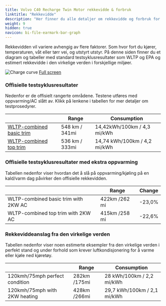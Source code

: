 ```yaml
---
title: Volvo C40 Recharge Twin Motor rekkevidde & forbruk
linktitle: "Rekkevidde"
description: "Her finner du alle detaljer om rekkevidde og forbruk for Volvo C40 Recharge Twin Motor."
weight: 9
hidden: true
navicon: bi-file-earmark-bar-graph
---
```

<!-- markdownlint-disable MD033 -->

Rekkevidden vil variere avhengig av flere faktorer. Som hvor fort du kjører, temperaturen, våt eller tørr vei, og utstyrt utstyr. På denne siden finner du et diagram og tabeller med standard testsyklusresultater som WLTP og EPA og estimert rekkevidde i den virkelige verden i forskjellige miljøer. 

<img class="img-fluid" alt="Charge curve" src="../range.svg"/>
<a href="../range.svg">Full screen</a>

### Offisielle testsyklusresultater

Nedenfor er de offisielt rangerte områdene. Testene utføres med oppvarming/AC slått av. Klikk på lenkene i tabellen for mer detaljer om testprosedyrer. 

<table class="table">
<thead>
<tr><th></th><th>  Range </th><th>Consumption </th></tr>
<tbody>
<tr><td><a href="../../../../../guides/understandingrange/wltp/">WLTP-combined basic trim</a></td><td> 548 km / 341mi </td><td>14,42kWh/100km / 4,3 mi/kWh </td></tr> 
<tr><td><a href="../../../../../guides/understandingrange/wltp/">WLTP-combined top trim</a></td><td> 536 km / 333mi </td><td> 14,74 kWh/100km / 4,2 mi/kWh </td></tr>  
</tbody></table>

### Offisielle testsyklusresultater med ekstra oppvarming

Tabellen nedenfor viser hvordan det å slå på oppvarming/kjøling på en kald/varm dag påvirker den offisielle rekkevidden. 

<table class="table">
<thead>
<tr><th></th><th>  Range </th><th>Change </th></tr>
<tbody>
<tr><td> WLTP-combined basic trim with 2KW AC </td><td> 422km /262 mi </td><td> -23,0%</td></tr>
<tr><td>  WLTP-combined top trim with 2KW AC </td><td> 415km /258 mi </td><td>-22,6%</td></tr>
</tbody></table>

### Rekkeviddeanslag fra den virkelige verden

Tabellen nedenfor viser noen estimerte eksempler fra den virkelige verden i perfekt stand og under forhold som krever luftkondisjonering for å varme eller kjøle ned kjøretøy. 

<table class="table">
<thead>
<tr><th></th><th>  Range </th><th>Consumption </th></tr>
<tbody>
<tr><td> 120kmh/75mph perfect condition </td><td> 282km /175mi</td><td> 28 kWh/100km / 2,2 mi/kWh </td></tr>
<tr><td> 120kmh/75mph with 2KW heating </td><td> 428km /266mi</td><td> 29,7 kWh/100km / 2,1 mi/kWh </td></tr
</tbody></table>
